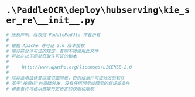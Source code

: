 # `.\PaddleOCR\deploy\hubserving\kie_ser_re\__init__.py`

```py
# 版权声明，版权归 PaddlePaddle 作者所有
#
# 根据 Apache 许可证 2.0 版本授权
# 除非符合许可证的规定，否则不得使用此文件
# 可以在以下网址获取许可证的副本
#
#     http://www.apache.org/licenses/LICENSE-2.0
#
# 除非适用法律要求或书面同意，否则根据许可证分发的软件
# 基于"按原样"的基础分发，没有任何明示或暗示的保证或条件
# 请查看许可证以获取特定语言的权限和限制
```